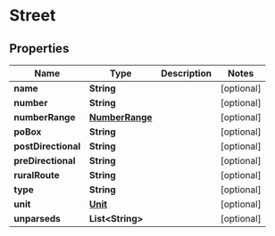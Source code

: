 

# Street


## Properties

| Name | Type | Description | Notes |
|------------ | ------------- | ------------- | -------------|
|**name** | **String** |  |  [optional] |
|**number** | **String** |  |  [optional] |
|**numberRange** | [**NumberRange**](NumberRange.md) |  |  [optional] |
|**poBox** | **String** |  |  [optional] |
|**postDirectional** | **String** |  |  [optional] |
|**preDirectional** | **String** |  |  [optional] |
|**ruralRoute** | **String** |  |  [optional] |
|**type** | **String** |  |  [optional] |
|**unit** | [**Unit**](Unit.md) |  |  [optional] |
|**unparseds** | **List&lt;String&gt;** |  |  [optional] |



